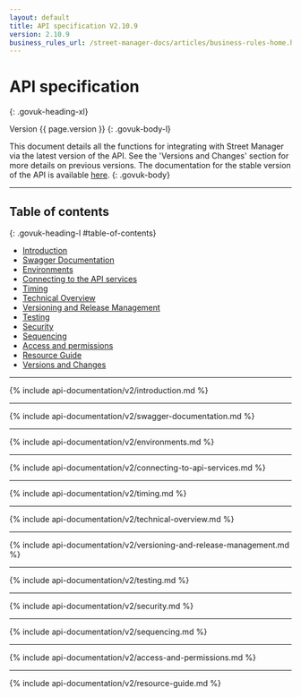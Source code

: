 ```yaml
---
layout: default
title: API specification V2.10.9
version: 2.10.9
business_rules_url: /street-manager-docs/articles/business-rules-home.html
---
```

# API specification
{: .govuk-heading-xl}

Version {{ page.version }}
{: .govuk-body-l}

This document details all the functions for integrating with Street Manager via the latest version of the API. See the 'Versions and Changes' section for more details on previous versions. The documentation for the stable version of the API is available <a class="govuk-link" href="{{ site.baseurl }}/api-documentation/">here</a>.
{: .govuk-body}

<hr class="govuk-section-break govuk-section-break--xl govuk-section-break--visible">

## Table of contents
{: .govuk-heading-l #table-of-contents}

<ul class="govuk-list govuk-list--number">
  <li><a class="govuk-link" href="#introduction">Introduction</a></li>
  <li><a class="govuk-link" href="#swagger-documentation">Swagger Documentation</a></li>
  <li><a class="govuk-link" href="#environments">Environments</a></li>
  <li><a class="govuk-link" href="#connecting">Connecting to the API services</a></li>
  <li><a class="govuk-link" href="#timing">Timing</a></li>
  <li><a class="govuk-link" href="#technical-overview">Technical Overview</a></li>
  <li><a class="govuk-link" href="#versioningandreleasemanagement">Versioning and Release Management</a></li>
  <li><a class="govuk-link" href="#testing">Testing</a></li>
  <li><a class="govuk-link" href="#security">Security</a></li>
  <li><a class="govuk-link" href="#sequencing">Sequencing</a></li>
  <li><a class="govuk-link" href="#access-and-permissions">Access and permissions</a></li>
  <li><a class="govuk-link" href="#resource-guide">Resource Guide</a></li>
  <li><a class="govuk-link" href="{{ site.baseurl }}/api-documentation/versions-and-changes/v2/changelog#v{{ page.version | replace: '.', '-' }}">Versions and Changes</a></li>
</ul>

<hr class="govuk-section-break govuk-section-break--xl govuk-section-break--visible">

{% include api-documentation/v2/introduction.md %}

<hr class="govuk-section-break govuk-section-break--xl govuk-section-break--visible">

{% include api-documentation/v2/swagger-documentation.md %}

<hr class="govuk-section-break govuk-section-break--xl govuk-section-break--visible">

{% include api-documentation/v2/environments.md %}

<hr class="govuk-section-break govuk-section-break--xl govuk-section-break--visible">

{% include api-documentation/v2/connecting-to-api-services.md %}

<hr class="govuk-section-break govuk-section-break--xl govuk-section-break--visible">

{% include api-documentation/v2/timing.md %}

<hr class="govuk-section-break govuk-section-break--xl govuk-section-break--visible">

{% include api-documentation/v2/technical-overview.md %}

<hr class="govuk-section-break govuk-section-break--xl govuk-section-break--visible">

{% include api-documentation/v2/versioning-and-release-management.md %}

<hr class="govuk-section-break govuk-section-break--xl govuk-section-break--visible">

{% include api-documentation/v2/testing.md %}

<hr class="govuk-section-break govuk-section-break--xl govuk-section-break--visible">

{% include api-documentation/v2/security.md %}

<hr class="govuk-section-break govuk-section-break--xl govuk-section-break--visible">

{% include api-documentation/v2/sequencing.md %}

<hr class="govuk-section-break govuk-section-break--xl govuk-section-break--visible">

{% include api-documentation/v2/access-and-permissions.md %}

<hr class="govuk-section-break govuk-section-break--xl govuk-section-break--visible">

{% include api-documentation/v2/resource-guide.md %}
